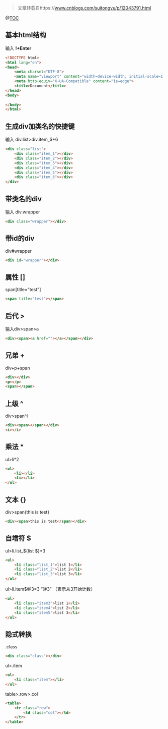 ﻿
>文章转载自https://www.cnblogs.com/suitongyu/p/12043791.html

@[TOC](目录)
## 基本html结构
输入 **!+Enter**
```html
<!DOCTYPE html>
<html lang="en">
<head>
    <meta charset="UTF-8">
    <meta name="viewport" content="width=device-width, initial-scale=1.0">
    <meta http-equiv="X-UA-Compatible" content="ie=edge">
    <title>Document</title>
</head>
<body>
    
</body>
</html>
```
## 生成div加类名的快捷键
输入 div.list>div.item_$*6
```html
<div class="list">
    <div class="item_1"></div>
    <div class="item_2"></div>
    <div class="item_3"></div>
    <div class="item_4"></div>
    <div class="item_5"></div>
    <div class="item_6"></div>
</div>
```


## 带类名的div
输入 div.wrapper
```html
<div class="wrapper"></div>
```
## 带id的div
div#wrapper
```html
<div id="wrapper"></div>
```
## 属性 []
span[title="test"]
```html
<span title="test"></span>
```
## 后代 >
输入div>span>a
```html
<div><span><a href=""></a></span></div>
```
## 兄弟 +
div+p+span
```html
<div></div>
<p></p>
<span></span>
```
## 上级 ^
div>span^i
```html
<div><span></span></div>
<i></i>
```
## 乘法 *
ul>li*2
```html
<ul>
    <li></li>
    <li></li>
</ul>
```
## 文本 {}
div>span{this is test}
```html
<div><span>this is test</span></div>
```
## 自增符 $
ul>li.list_${list $}*3
```html
<ul>
    <li class="list_1">list 1</li>
    <li class="list_2">list 2</li>
    <li class="list_3">list 3</li>
</ul>
```
ul>li.item$@3*3 “@3” （表示从3开始计数）
```html
<ul>
    <li class="item3">list 1</li>
    <li class="item4">list 2</li>
    <li class="item5">list 3</li>
</ul>
```
## 隐式转换
.class
```html
<div class="class"></div>
```
ul>.item
```html
<ul>
    <li class="item"></li>
</ul>
```
table>.row>.col
```html
<table>
    <tr class="row">
        <td class="col"></td>
    </tr>
</table>
```


